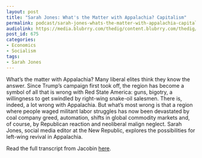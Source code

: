 ```yaml
---
layout: post
title: "Sarah Jones: What's the Matter with Appalachia? Capitalism"
permalink: podcast/sarah-jones-whats-the-matter-with-appalachia-capitalism/
audiolink: https://media.blubrry.com/thedig/content.blubrry.com/thedig/The_Dig_-_EP_26_-_SarahJones.mp3
post_id: 675
categories: 
- Economics
- Socialism
tags: 
- Sarah Jones
---
```


What’s the matter with Appalachia? Many liberal elites think they know the answer. Since Trump’s campaign first took off, the region has become a symbol of all that is wrong with Red State America: guns, bigotry, a willingness to get swindled by right-wing snake-oil salesmen. There is, indeed, a lot wrong with Appalachia. But what’s most wrong is that a region where people waged militant labor struggles has now been devastated by coal company greed, automation, shifts in global commodity markets and, of course, by Republican reaction and neoliberal malign neglect. Sarah Jones, social media editor at the New Republic, explores the possibilities for left-wing revival in Appalachia.

Read the full transcript from Jacobin 
[here](https://jacobinmag.com/2017/06/white-working-class-trump-appalachia-mining).